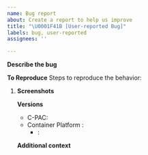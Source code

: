 ```yaml
---
name: Bug report
about: Create a report to help us improve
title: "\U0001F41B [User-reported Bug]"
labels: bug, user-reported
assignees: ''

---
```


<!-- Please check [open issues](https://github.com/FCP-INDI/C-PAC/issues) before adding a new bug report. If something like your bug is already reported, please add to that discussion. -->

**Describe the bug**
<!-- A clear and concise description of what the bug is, or delete this section entirely. -->

**To Reproduce**
Steps to reproduce the behavior:
1. <!-- Go to '...'
2. Click on '....'
3. Scroll down to '....'
4. See error -->

**Expected behavior**
<!-- A clear and concise description of what you expected to happen, or delete this section entirely. -->

**Screenshots**
<!-- If applicable, add screenshots to help explain your problem, or delete this section entirely. -->

**Versions** <!-- (please complete the following information): -->
 - C-PAC: <!-- e.g. 1.6.2 -->
 - Container Platform <!-- as many as are relevant -->:
    - <!-- Docker or Singularity -->:  <!-- e.g. 1.6.2 -->

**Additional context**
<!-- Add any other context about the problem here, or delete this section entirely. -->